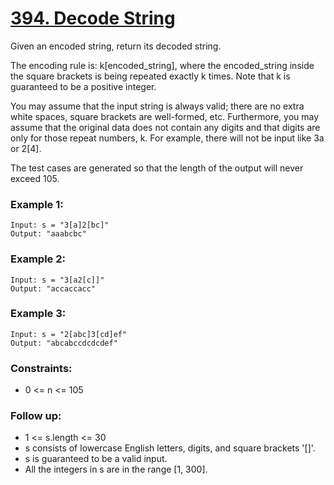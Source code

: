 # [394. Decode String][question-link]

Given an encoded string, return its decoded string.

The encoding rule is: k[encoded_string], where the encoded_string inside the square brackets is being repeated exactly k times. Note that k is guaranteed to be a positive integer.

You may assume that the input string is always valid; there are no extra white spaces, square brackets are well-formed, etc. Furthermore, you may assume that the original data does not contain any digits and that digits are only for those repeat numbers, k. For example, there will not be input like 3a or 2[4].

The test cases are generated so that the length of the output will never exceed 105.

### Example 1:
```text
Input: s = "3[a]2[bc]"
Output: "aaabcbc"
```

### Example 2:
```text
Input: s = "3[a2[c]]"
Output: "accaccacc"
```

### Example 3:
```text
Input: s = "2[abc]3[cd]ef"
Output: "abcabccdcdcdef"
```

### Constraints:

* 0 <= n <= 105

### Follow up:

* 1 <= s.length <= 30
* s consists of lowercase English letters, digits, and square brackets '[]'.
* s is guaranteed to be a valid input.
* All the integers in s are in the range [1, 300].

[question-link]: https://leetcode.com/problems/decode-string/?envType=study-plan-v2&envId=leetcode-75